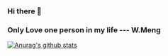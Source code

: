 ### Hi there 👋
### Only Love one person in my life --- W.Meng
[![Anurag's github stats](https://github-readme-stats.vercel.app/api?username=tao625?theme=redical)](https://github.com/anuraghazra/github-readme-stats)
<!--
**tao625/tao625** is a ✨ _special_ ✨ repository because its `README.md` (this file) appears on your GitHub profile.

Here are some ideas to get you started:

- 🔭 I’m currently working on ...
- 🌱 I’m currently learning ...
- 👯 I’m looking to collaborate on ...
- 🤔 I’m looking for help with ...
- 💬 Ask me about ...
- 📫 How to reach me: ...
- 😄 Pronouns: ...
- ⚡ Fun fact: ...
-->
